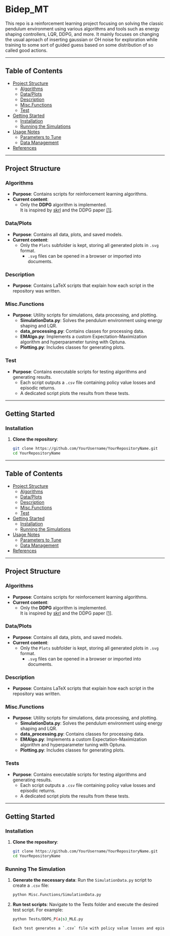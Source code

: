 # Bidep_MT

This repo is a reinforcement learning project focusing on solving the classic pendulum environment using various algorithms and tools such as energy shaping controllers, LQR, DDPG, and more. It mainly focuses on changing the usual aproach of inserting gaussian or OH noise for exploration while training to some sort of guided guess based on some distribution of so called good actions.

---

## Table of Contents

- [Project Structure](#project-structure)
  - [Algorithms](#algorithms)
  - [Data/Plots](#dataplots)
  - [Description](#description)
  - [Misc.Functions](#miscfunctions)
  - [Test](#test)
- [Getting Started](#getting-started)
  - [Installation](#installation)
  - [Running the Simulations](#running-the-simulations)
- [Usage Notes](#usage-notes)
  - [Parameters to Tune](#parameters-to-tune)
  - [Data Management](#data-management)
- [References](#references)

---

## Project Structure

### Algorithms
- **Purpose**: Contains scripts for reinforcement learning algorithms.
- **Current content**:  
  - Only the **DDPG** algorithm is implemented.  
    It is inspired by [skrl](https://skrl.readthedocs.io/en/latest/) and the DDPG paper [[1]](#references).

### Data/Plots
- **Purpose**: Contains all data, plots, and saved models.
- **Current content**:  
  - Only the `Plots` subfolder is kept, storing all generated plots in `.svg` format.
    - `.svg` files can be opened in a browser or imported into documents.

### Description
- **Purpose**: Contains LaTeX scripts that explain how each script in the repository was written.

### Misc.Functions
- **Purpose**: Utility scripts for simulations, data processing, and plotting.
  - **SimulationData.py**: Solves the pendulum environment using energy shaping and LQR.
  - **data_processing.py**: Contains classes for processing data.
  - **EMAlgo.py**: Implements a custom Expectation-Maximization algorithm and hyperparameter tuning with Optuna.
  - **Plotting.py**: Includes classes for generating plots.

### Test
- **Purpose**: Contains executable scripts for testing algorithms and generating results.
  - Each script outputs a `.csv` file containing policy value losses and episodic returns.
  - A dedicated script plots the results from these tests.

---

## Getting Started

### Installation

1. **Clone the repository**:
   ```bash
   git clone https://github.com/YourUsername/YourRepositoryName.git
   cd YourRepositoryName


---

## Table of Contents

- [Project Structure](#project-structure)
  - [Algorithms](#algorithms)
  - [Data/Plots](#dataplots)
  - [Description](#description)
  - [Misc.Functions](#miscfunctions)
  - [Test](#test)
- [Getting Started](#getting-started)
  - [Installation](#installation)
  - [Running the Simulations](#running-the-simulations)
- [Usage Notes](#usage-notes)
  - [Parameters to Tune](#parameters-to-tune)
  - [Data Management](#data-management)
- [References](#references)

---

## Project Structure

### Algorithms
- **Purpose**: Contains scripts for reinforcement learning algorithms.
- **Current content**:  
  - Only the **DDPG** algorithm is implemented.  
    It is inspired by [skrl](https://skrl.readthedocs.io/en/latest/) and the DDPG paper [[1]](#references).

### Data/Plots
- **Purpose**: Contains all data, plots, and saved models.
- **Current content**:  
  - Only the `Plots` subfolder is kept, storing all generated plots in `.svg` format.
    - `.svg` files can be opened in a browser or imported into documents.

### Description
- **Purpose**: Contains LaTeX scripts that explain how each script in the repository was written.

### Misc.Functions
- **Purpose**: Utility scripts for simulations, data processing, and plotting.
  - **SimulationData.py**: Solves the pendulum environment using energy shaping and LQR.
  - **data_processing.py**: Contains classes for processing data.
  - **EMAlgo.py**: Implements a custom Expectation-Maximization algorithm and hyperparameter tuning with Optuna.
  - **Plotting.py**: Includes classes for generating plots.

### Tests
- **Purpose**: Contains executable scripts for testing algorithms and generating results.
  - Each script outputs a `.csv` file containing policy value losses and episodic returns.
  - A dedicated script plots the results from these tests.

---

## Getting Started

### Installation

1. **Clone the repository**:
   ```bash
   git clone https://github.com/YourUsername/YourRepositoryName.git
   cd YourRepositoryName

### Running The Simulation

1. **Generate the necessary data**: Run the `SimulationData.py` script to create a `.csv` file:
    ```bash
    python Misc.Functions/SimulationData.py

2. **Run test scripts**: Navigate to the Tests folder and execute the desired test script. For example:
    ```bash
    python Tests/DDPG_P(a|s)_MLE.py
    
    Each test generates a `.csv` file with policy value losses and episodic returns.
